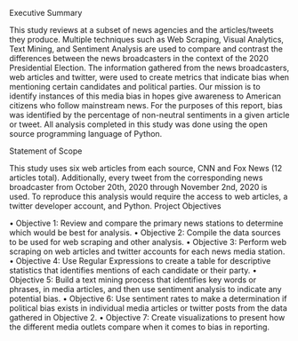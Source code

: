 Executive Summary

This study reviews at a subset of news agencies and the articles/tweets they produce.  Multiple techniques such as Web Scraping, Visual Analytics, Text Mining, and Sentiment Analysis are used to compare and contrast the differences between the news broadcasters in the context of the 2020 Presidential Election. The information gathered from the news broadcasters, web articles and twitter, were used to create metrics that indicate bias when mentioning certain candidates and political parties. 
Our mission is to identify instances of this media bias in hopes give awareness to American citizens who follow mainstream news. For the purposes of this report, bias was identified by the percentage of non-neutral sentiments in a given article or tweet. All analysis completed in this study was done using the open source programming language of Python.

Statement of Scope

This study uses six web articles from each source, CNN and Fox News (12 articles total). Additionally, every tweet from the corresponding news broadcaster from October 20th, 2020 through November 2nd, 2020 is used. To reproduce this analysis would require the access to web articles, a twitter developer account, and Python.
Project Objectives

•	Objective 1: Review and compare the primary news stations to determine which would be best for analysis. 
•	Objective 2: Compile the data sources to be used for web scraping and other analysis.
•	Objective 3: Perform web scraping on web articles and twitter accounts for each news media station.
•	Objective 4: Use Regular Expressions to create a table for descriptive statistics that identifies mentions of each candidate or their party.
•	Objective 5: Build a text mining process that identifies key words or phrases, in media articles, and then use sentiment analysis to indicate any potential bias.
•	Objective 6:  Use sentiment rates to make a determination if political bias exists in individual media articles or twitter posts from the data gathered in Objective 2.
•	Objective 7:  Create visualizations to present how the different media outlets compare when it comes to bias in reporting.

